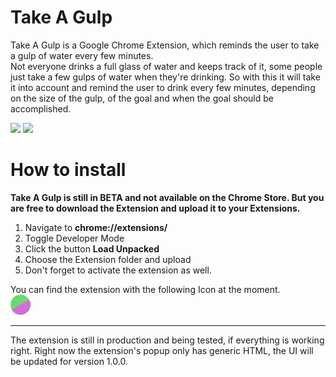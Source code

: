 # Take A Gulp

Take A Gulp is a Google Chrome Extension, which reminds the user to take a gulp of water every few minutes.  
Not everyone drinks a full glass of water and keeps track of it, some people just take a few gulps of water when they're drinking. So with this it will take it into account and remind the user to drink every few minutes, depending on the size of the gulp, of the goal and when the goal should be accomplished.

![](https://img.shields.io/badge/Version-BETA-orange) ![](https://img.shields.io/badge/License-GPL--3.0-brightgreen)

# How to install

**Take A Gulp is still in BETA and not available on the Chrome Store. But you are free to download the Extension and upload it to your Extensions.**

1. Navigate to **chrome://extensions/**
2. Toggle Developer Mode
3. Click the button **Load Unpacked**
4. Choose the Extension folder and upload
5. Don't forget to activate the extension as well.

You can find the extension with the following Icon at the moment.  
![Take A Gulp Icon](https://github.com/Braweria/TakeAGulp/blob/main/assets/images/32_icon.png?raw=true)

---

The extension is still in production and being tested, if everything is working right. Right now the extension's popup only has generic HTML, the UI will be updated for version 1.0.0.
